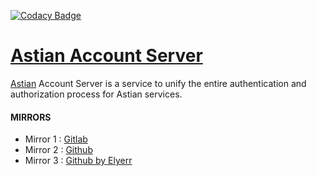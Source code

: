 [![Codacy Badge](https://app.codacy.com/project/badge/Grade/f68c8a9e1c474a009876bd8c7eb5a227)](https://app.codacy.com/gh/goastian/astian-account/dashboard?utm_source=gh&utm_medium=referral&utm_content=&utm_campaign=Badge_grade)

# [Astian Account Server](https://astian.org)

[Astian](https://astian.org) Account Server is a service to unify the entire authentication and authorization process for Astian services.

#### MIRRORS
- Mirror 1 : [Gitlab](https://gitlab.com/elyerr/midori-server)
- Mirror 2 : [Github](https://github.com/goastian/astian-account)
- Mirror 3 : [Github by Elyerr](https://github.com/elyerr/midori-server)
